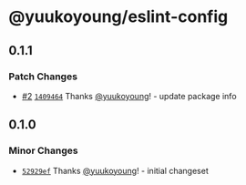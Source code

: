 # @yuukoyoung/eslint-config

## 0.1.1

### Patch Changes

- [#2](https://github.com/yuukoyoung/yuuko-monorepo/pull/2) [`1409464`](https://github.com/yuukoyoung/yuuko-monorepo/commit/1409464dce436f5cc1830c3841d36cb6d10d1bd2) Thanks [@yuukoyoung](https://github.com/yuukoyoung)! - update package info

## 0.1.0

### Minor Changes

- [`52929ef`](https://github.com/yuukoyoung/yuuko-monorepo/commit/52929ef77f4bc20f1a0caf5069b1f8a2c34a8938) Thanks [@yuukoyoung](https://github.com/yuukoyoung)! - initial changeset
